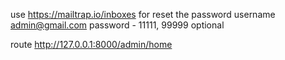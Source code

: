 use https://mailtrap.io/inboxes for reset the password
username admin@gmail.com
password - 11111, 99999 optional

route http://127.0.0.1:8000/admin/home

